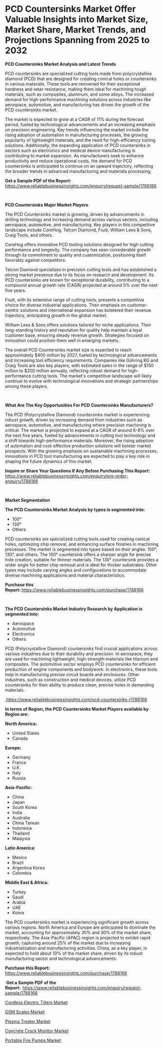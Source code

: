 <p><h1>PCD Countersinks Market Offer Valuable Insights into Market Size, Market Share, Market Trends, and Projections Spanning from 2025 to 2032</h1></p><p><strong>PCD Countersinks Market Analysis and Latest Trends</strong></p>
<p><p>PCD countersinks are specialized cutting tools made from polycrystalline diamond (PCD) that are designed for creating conical holes or countersinks in various materials. These tools are renowned for their exceptional hardness and wear resistance, making them ideal for machining tough materials, such as composites, aluminum, and some alloys. The increased demand for high-performance machining solutions across industries like aerospace, automotive, and manufacturing has driven the growth of the PCD countersinks market.</p><p>The market is expected to grow at a CAGR of 11% during the forecast period, fueled by technological advancements and an increasing emphasis on precision engineering. Key trends influencing the market include the rising adoption of automation in manufacturing processes, the growing popularity of lightweight materials, and the need for high-efficiency tooling solutions. Additionally, the expanding application of PCD countersinks in sectors such as electronics and medical device manufacturing is contributing to market expansion. As manufacturers seek to enhance productivity and reduce operational costs, the demand for PCD countersinks is anticipated to continue on an upward trajectory, reflecting the broader trends in advanced manufacturing and materials processing.</p></p>
<p><strong>Get a Sample PDF of the Report:&nbsp;</strong> <a href="https://www.reliablebusinessinsights.com/enquiry/request-sample/1788166?utm_campaign=1113&utm_medium=2&utm_source=Github&utm_content=ia&utm_term=18022025&utm_id=pcd-countersinks">https://www.reliablebusinessinsights.com/enquiry/request-sample/1788166</a></p>
<p>&nbsp;</p>
<p><strong>PCD Countersinks Major Market Players</strong></p>
<p><p>The PCD Countersinks market is growing, driven by advancements in drilling technology and increasing demand across various sectors, including aerospace, automotive, and manufacturing. Key players in this competitive landscape include CoreHog, Telcon Diamond, Fiudi, William Lees & Sons, Craig Tools, and others.</p><p>CoreHog offers innovative PCD tooling solutions designed for high cutting performance and longevity. The company has seen considerable growth through its commitment to quality and customization, positioning itself favorably against competitors.</p><p>Telcon Diamond specializes in precision cutting tools and has established a strong market presence due to its focus on research and development. Its PCD countersinks are known for exceptional durability, contributing to a compound annual growth rate (CAGR) projected at around 5% over the next five years.</p><p>Fiudi, with its extensive range of cutting tools, presents a competitive choice for diverse industrial applications. Their emphasis on customer-centric solutions and international expansion has bolstered their revenue trajectory, anticipating growth in the global market.</p><p>William Lees & Sons offers solutions tailored for niche applications. Their long-standing history and reputation for quality help maintain a loyal customer base, ensuring steady revenue growth. Strategies focused on innovation could position them well in emerging markets.</p><p>The overall PCD Countersinks market size is expected to reach approximately $400 million by 2027, fueled by technological advancements and increasing tool efficiency requirements. Companies like Gühring KG and Craig Tools are also key players, with estimated sales in the range of $150 million to $200 million annually, reflecting robust demand for high-performance cutting tools. The market's competitive landscape will likely continue to evolve with technological innovations and strategic partnerships among these players.</p></p>
<p>&nbsp;</p>
<p><strong>What Are The Key Opportunities For PCD Countersinks Manufacturers?</strong></p>
<p><p>The PCD (Polycrystalline Diamond) countersinks market is experiencing robust growth, driven by increasing demand from industries such as aerospace, automotive, and manufacturing where precision machining is critical. The market is projected to expand at a CAGR of around 6-8% over the next five years, fueled by advancements in cutting tool technology and a shift towards high-performance materials. Moreover, the rising adoption of automation and cost-effective production solutions will bolster market prospects. With the growing emphasis on sustainable machining processes, innovations in PCD tool manufacturing are expected to play a key role in shaping the future dynamics of this market.</p></p>
<p><strong>Inquire or Share Your Questions If Any Before Purchasing This Report:</strong> <a href="https://www.reliablebusinessinsights.com/enquiry/pre-order-enquiry/1788166?utm_campaign=1113&utm_medium=2&utm_source=Github&utm_content=ia&utm_term=18022025&utm_id=pcd-countersinks">https://www.reliablebusinessinsights.com/enquiry/pre-order-enquiry/1788166</a></p>
<p>&nbsp;</p>
<p><strong>Market Segmentation</strong></p>
<p><strong>The PCD Countersinks Market Analysis by types is segmented into:</strong></p>
<p><ul><li>100°</li><li>130°</li><li>Others</li></ul></p>
<p><p>PCD countersinks are specialized cutting tools used for creating conical holes, optimizing chip removal, and enhancing surface finishes in machining processes. The market is segmented into types based on their angles: 100°, 130°, and others. The 100° countersink offers a sharper angle for precise hole creation, suitable for thinner materials. The 130° countersink provides a wider angle for better chip removal and is ideal for thicker substrates. Other types may include varying angles and configurations to accommodate diverse machining applications and material characteristics.</p></p>
<p><strong>Purchase this Report:&nbsp;</strong><a href="https://www.reliablebusinessinsights.com/purchase/1788166?utm_campaign=1113&utm_medium=2&utm_source=Github&utm_content=ia&utm_term=18022025&utm_id=pcd-countersinks">https://www.reliablebusinessinsights.com/purchase/1788166</a></p>
<p>&nbsp;</p>
<p><strong>The PCD Countersinks Market Industry Research by Application is segmented into:</strong></p>
<p><ul><li>Aerospace</li><li>Automotive</li><li>Electronics</li><li>Others</li></ul></p>
<p><p>PCD (Polycrystalline Diamond) countersinks find crucial applications across various industries due to their durability and precision. In aerospace, they are used for machining lightweight, high-strength materials like titanium and composites. The automotive sector employs PCD countersinks for efficient production of engine components and bodywork. In electronics, these tools help in manufacturing precise circuit boards and enclosures. Other industries, such as construction and medical devices, utilize PCD countersinks for their ability to produce clean, precise holes in demanding materials.</p></p>
<p><a href="https://www.reliablebusinessinsights.com/pcd-countersinks-r1788166?utm_campaign=1113&utm_medium=2&utm_source=Github&utm_content=ia&utm_term=18022025&utm_id=pcd-countersinks">&nbsp;https://www.reliablebusinessinsights.com/pcd-countersinks-r1788166</a></p>
<p><strong>In terms of Region, the PCD Countersinks Market Players available by Region are:</strong></p>
<p>
    <p> <strong> North America: </strong>
        <ul>
            <li>United States</li>
            <li>Canada</li>
        </ul>
        </p> 
    <p> <strong> Europe: </strong>
        <ul>
            <li>Germany</li>
            <li>France</li>
            <li>U.K.</li>
            <li>Italy</li>
            <li>Russia</li>
        </ul>
        </p> 
    <p> <strong> Asia-Pacific: </strong>
        <ul>
            <li>China</li>
            <li>Japan</li>
            <li>South Korea</li>
            <li>India</li>
            <li>Australia</li>
            <li>China Taiwan</li>
            <li>Indonesia</li>
            <li>Thailand</li>
            <li>Malaysia</li>
        </ul>
        </p> 
    <p> <strong> Latin America: </strong>
        <ul>
            <li>Mexico</li>
            <li>Brazil</li>
            <li>Argentina Korea</li>
            <li>Colombia</li>
        </ul>
        </p> 
    <p> <strong> Middle East & Africa: </strong>
        <ul>
            <li>Turkey</li>
            <li>Saudi</li>
            <li>Arabia</li>
            <li>UAE</li>
            <li>Korea</li>
        </ul>
    </p>
    </p>
<p><p>The PCD countersinks market is experiencing significant growth across various regions. North America and Europe are anticipated to dominate the market, accounting for approximately 35% and 30% of the market share, respectively. The Asia-Pacific (APAC) region is projected to exhibit rapid growth, capturing around 25% of the market due to increasing industrialization and manufacturing activities. China, as a key player, is expected to hold about 10% of the market share, driven by its robust manufacturing sector and technological advancements.</p></p>
<p><strong>Purchase this Report: </strong><a href="https://www.reliablebusinessinsights.com/purchase/1788166?utm_campaign=1113&utm_medium=2&utm_source=Github&utm_content=ia&utm_term=18022025&utm_id=pcd-countersinks">https://www.reliablebusinessinsights.com/purchase/1788166</a></p>
<p>&nbsp;<strong>Get a Sample PDF of the Report:&nbsp;&nbsp;</strong><a href="https://www.reliablebusinessinsights.com/enquiry/request-sample/1788166?utm_campaign=1113&utm_medium=2&utm_source=Github&utm_content=ia&utm_term=18022025&utm_id=pcd-countersinks">https://www.reliablebusinessinsights.com/enquiry/request-sample/1788166</a></p>
<p><strong></strong></p>
<p><p><a href="https://github.com/chinwonhanie/Market-Research-Report-List-1/blob/main/cordless-electric-tillers-market.md?utm_campaign=1113&utm_medium=2&utm_source=Github&utm_content=ia&utm_term=18022025&utm_id=pcd-countersinks">Cordless Electric Tillers Market</a></p><p><a href="https://github.com/shirlantosx7/Market-Research-Report-List-1/blob/main/gsm-scales-market.md?utm_campaign=1113&utm_medium=2&utm_source=Github&utm_content=ia&utm_term=18022025&utm_id=pcd-countersinks">GSM Scales Market</a></p><p><a href="https://github.com/domnikgisken/Market-Research-Report-List-1/blob/main/plasma-treater-market.md?utm_campaign=1113&utm_medium=2&utm_source=Github&utm_content=ia&utm_term=18022025&utm_id=pcd-countersinks">Plasma Treater Market</a></p><p><a href="https://github.com/raquinyagua/Market-Research-Report-List-1/blob/main/concrete-crack-monitor-market.md?utm_campaign=1113&utm_medium=2&utm_source=Github&utm_content=ia&utm_term=18022025&utm_id=pcd-countersinks">Concrete Crack Monitor Market</a></p><p><a href="https://github.com/ziwersekos/Market-Research-Report-List-1/blob/main/portable-fire-pumps-market.md?utm_campaign=1113&utm_medium=2&utm_source=Github&utm_content=ia&utm_term=18022025&utm_id=pcd-countersinks">Portable Fire Pumps Market</a></p></p>